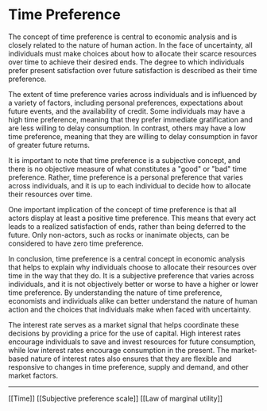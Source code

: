 # Time Preference

The concept of time preference is central to economic analysis and is closely related to the nature of human action. In the face of uncertainty, all individuals must make choices about how to allocate their scarce resources over time to achieve their desired ends. The degree to which individuals prefer present satisfaction over future satisfaction is described as their time preference.

The extent of time preference varies across individuals and is influenced by a variety of factors, including personal preferences, expectations about future events, and the availability of credit. Some individuals may have a high time preference, meaning that they prefer immediate gratification and are less willing to delay consumption. In contrast, others may have a low time preference, meaning that they are willing to delay consumption in favor of greater future returns.

It is important to note that time preference is a subjective concept, and there is no objective measure of what constitutes a "good" or "bad" time preference. Rather, time preference is a personal preference that varies across individuals, and it is up to each individual to decide how to allocate their resources over time.

One important implication of the concept of time preference is that all actors display at least a positive time preference. This means that every act leads to a realized satisfaction of ends, rather than being deferred to the future. Only non-actors, such as rocks or inanimate objects, can be considered to have zero time preference.

In conclusion, time preference is a central concept in economic analysis that helps to explain why individuals choose to allocate their resources over time in the way that they do. It is a subjective preference that varies across individuals, and it is not objectively better or worse to have a higher or lower time preference. By understanding the nature of time preference, economists and individuals alike can better understand the nature of human action and the choices that individuals make when faced with uncertainty.

The interest rate serves as a market signal that helps coordinate these decisions by providing a price for the use of capital. High interest rates encourage individuals to save and invest resources for future consumption, while low interest rates encourage consumption in the present. The market-based nature of interest rates also ensures that they are flexible and responsive to changes in time preference, supply and demand, and other market factors.

---
[[Time]]
[[Subjective preference scale]]
[[Law of marginal utility]]

